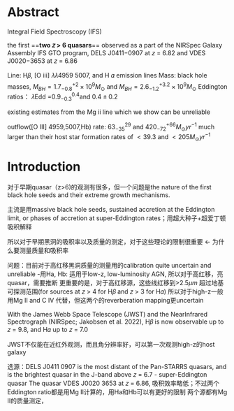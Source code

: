 # Abstract
Integral Field Spectroscopy (IFS)

the first ==**two 𝑧 > 6 quasars**== observed as a part of the NIRSpec Galaxy Assembly IFS GTO program, DELS J0411−0907 at 𝑧 = 6.82 and VDES J0020−3653 at 𝑧 = 6.86

Line: H𝛽, $[$O iii$]$ 𝜆𝜆4959 5007, and H 𝛼 emission lines
Mass: black hole masses, $M_{BH}=1.7^{+2}_{-0.8}\times 10^9M_{\odot}$  and  $M_{BH}=2.6^{+3.2}_{-1.2}\times 10^9M_{\odot}$
Eddington ratios： 𝜆Edd =$0.9^{0.4}_{-0.3}$and $0.4\pm0.2$

existing estimates from the Mg ii line which we show can be unreliable

outflow([O III] 4959,5007,Hb) rate: $63^{29}_{-35}$ and $420^{+66}_{-72} M_{\odot} yr^{-1}$
much larger than their host star formation rates of  $<39.3$ and $<205 M_{\odot} yr^{-1}$

# Introduction
对于早期quasar（z>6)的观测有很多，但一个问题是the nature of the first black hole seeds and their extreme growth mechanisms.

主流是用massive black hole seeds, sustained accretion at the Eddington limit, or phases of accretion at super-Eddington rates；用超大种子+超爱丁顿吸积解释

所以对于早期黑洞的吸积率以及质量的测定，对于这些理论的限制很重要 <- 为什么要测量质量和吸积率

问题：目前对于高红移黑洞质量的测量用的calibration quite uncertain and unreliable
-用Ha, Hb: 适用于low-z, low-luminosity AGN, 所以对于高红移，亮quasar，需要推断
     更重要的是，对于高红移源，这些线红移到>2.5$\mu m$ 超过地基可探测范围(for sources at 𝑧 > 4 for H𝛽 and 𝑧 > 3 for H𝛼)
所以对于high-z一般用Mg II and C IV 代替，但这两个的reverberation mapping更uncertain

With the James Webb Space Telescope (JWST) and the NearInfrared Spectrograph (NIRSpec; Jakobsen et al. 2022), H𝛽 is now observable up to 𝑧 = 9.8, and H𝛼 up to 𝑧 = 7.0

JWST不仅能在近红外观测，而且角分辨率好，可以第一次观测high-z的host galaxy

选源：DELS J0411 0907 is the most distant of the Pan-STARRS quasars, and is the brightest quasar in the J-band above 𝑧 = 6.7 - super-Eddington quasar
The quasar VDES J0020 3653 at 𝑧 = 6.86, 吸积效率略低；不过两个Eddington ratio都是用Mg II计算的，用Ha和Hb可以有更好的限制
两个源都有Mg II的质量测定，
